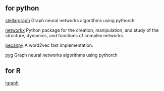 ## for python
[stellargraph](https://stellargraph.readthedocs.io/en/stable/) Graph neural networks algorithms using pythorch

[networkx](https://networkx.org/) Python package for the creation, manipulation, and study of the structure, dynamics, and functions of complex networks.

[pecanpy](https://github.com/krishnanlab/PecanPy) A word2vec fast implementation.

[pyg](https://www.pyg.org/) Graph neural networks algorithms using pythorch

## for R
[igraph]()
